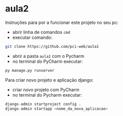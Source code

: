 # aula2

Instruções para por a funcionar este projeto no seu pc:
* abrir linha de comandos `cmd` 
* executar comando:
```bash
git clone https://github.com/pci-web/aula1
```
* abrir a pasta `aula1` com o Pycharm
* no terminal do PyCharm executar:
```bash
py manage.py runserver
```

Para criar novo projeto e aplicação django:
* criar novo projeto com PyCharm
* no terminal do Pycharm executar:
```python -m pip install django
django-admin startproject config .
django-admin startapp <nome_da_nova_aplicacao>
```
